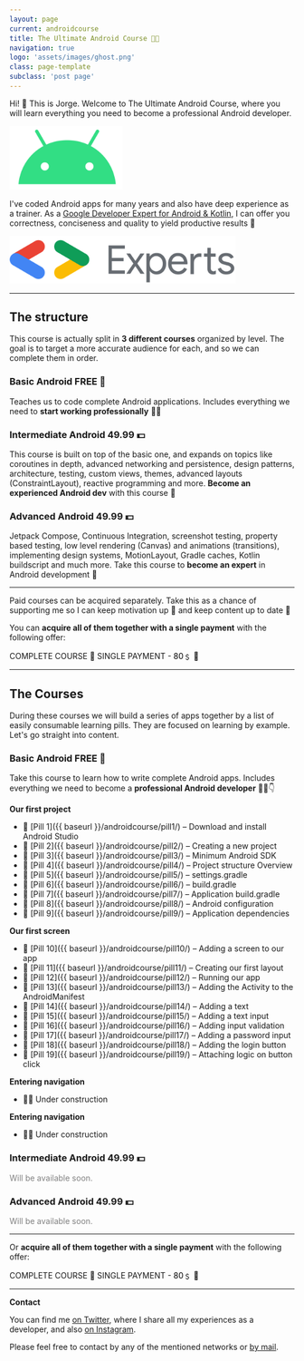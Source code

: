 ```yaml
---
layout: page
current: androidcourse
title: The Ultimate Android Course 👨‍🏫
navigation: true
logo: 'assets/images/ghost.png'
class: page-template
subclass: 'post page'
---
```


Hi! 👋 This is Jorge. Welcome to The Ultimate Android Course, where you will learn everything you need to become a professional Android developer.

<img src="../assets/images/androidlogo2.png" alt="My portrait pic" style="width:200px;">

I've coded Android apps for many years and also have deep experience as a trainer. As a <a href="https://developers.google.com/community/experts/directory/profile/profile-jorge_castillo">Google Developer Expert for Android & Kotlin</a>, I can offer you correctness, conciseness and quality to yield productive results 🚀

<img src="../assets/images/gde.png" alt="My portrait pic" style="width:400px;">

---

## The structure

This course is actually split in **3 different courses** organized by level. The goal is to target a more accurate audience for each, and so we can complete them in order.

### Basic Android <span class="freetag">FREE 🎁</span>

Teaches us to code complete Android applications. Includes everything we need to **start working professionally** 👨‍💻

### Intermediate Android <span class="paidtag-inline">49.99 💵</span>

This course is built on top of the basic one, and expands on topics like coroutines in depth, advanced networking and persistence, design patterns, architecture, testing, custom views, themes, advanced layouts (ConstraintLayout), reactive programming and more. **Become an experienced Android dev** with this course 🤩

### Advanced Android <span class="paidtag-inline">49.99 💵</span>

Jetpack Compose, Continuous Integration, screenshot testing, property based testing, low level rendering (Canvas) and animations (transitions), implementing design systems, MotionLayout, Gradle caches, Kotlin buildscript and much more. Take this course to **become an expert** in Android development 🚀

---

Paid courses can be acquired separately. Take this as a chance of supporting me so I can keep motivation up 🙌 and keep content up to date 🙏

You can **acquire all of them together with a single payment** with the following offer:

<span class="paidtag">COMPLETE COURSE 🚀 SINGLE PAYMENT - <span style="color:#000000;">80﹩ 🤩</span></span>

---

## The Courses

During these courses we will build a series of apps together by a list of easily consumable learning pills. They are focused on learning by example. Let's go straight into content.

### Basic Android <span class="freetag">FREE 🎁</span>

Take this course to learn how to write complete Android apps. Includes everything we need to become a **professional Android developer** 👨‍💻👇

**Our first project**

* 💊 [Pill 1]({{ baseurl }}/androidcourse/pill1/) – Download and install Android Studio
* 💊 [Pill 2]({{ baseurl }}/androidcourse/pill2/) – Creating a new project
* 💊 [Pill 3]({{ baseurl }}/androidcourse/pill3/) – Minimum Android SDK
* 💊 [Pill 4]({{ baseurl }}/androidcourse/pill4/) – Project structure Overview
* 💊 [Pill 5]({{ baseurl }}/androidcourse/pill5/) – settings.gradle
* 💊 [Pill 6]({{ baseurl }}/androidcourse/pill6/) – build.gradle
* 💊 [Pill 7]({{ baseurl }}/androidcourse/pill7/) – Application build.gradle
* 💊 [Pill 8]({{ baseurl }}/androidcourse/pill8/) – Android configuration
* 💊 [Pill 9]({{ baseurl }}/androidcourse/pill9/) – Application dependencies

**Our first screen**

* 💊 [Pill 10]({{ baseurl }}/androidcourse/pill10/) – Adding a screen to our app
* 💊 [Pill 11]({{ baseurl }}/androidcourse/pill11/) – Creating our first layout
* 💊 [Pill 12]({{ baseurl }}/androidcourse/pill12/) – Running our app
* 💊 [Pill 13]({{ baseurl }}/androidcourse/pill13/) – Adding the Activity to the AndroidManifest
* 💊 [Pill 14]({{ baseurl }}/androidcourse/pill14/) – Adding a text
* 💊 [Pill 15]({{ baseurl }}/androidcourse/pill15/) – Adding a text input
* 💊 [Pill 16]({{ baseurl }}/androidcourse/pill16/) – Adding input validation
* 💊 [Pill 17]({{ baseurl }}/androidcourse/pill17/) – Adding a password input
* 💊 [Pill 18]({{ baseurl }}/androidcourse/pill18/) – Adding the login button
* 💊 [Pill 19]({{ baseurl }}/androidcourse/pill19/) – Attaching logic on button click

**Entering navigation**

* 👷‍♂️ Under construction

**Entering navigation**

* 👷‍♂️ Under construction

### Intermediate Android <span class="paidtag-inline">49.99 💵</span>

<span style="color:gray">Will be available soon.</span>

### Advanced Android <span class="paidtag-inline">49.99 💵</span>

<span style="color:gray">Will be available soon.</span>

---

Or **acquire all of them together with a single payment** with the following offer:

<span class="paidtag">COMPLETE COURSE 🚀 SINGLE PAYMENT - <span style="color:#000000;">80﹩ 🤩</span></span>

---

**Contact**

You can find me [on Twitter](https://www.twitter.com/JorgeCastilloPR), where I share all my experiences as a developer, and also [on Instagram](https://www.instagram.com/jorgecastillopr).


Please feel free to contact by any of the mentioned networks or [by mail](mailto:jorge.castillo.prz@gmail.com).
